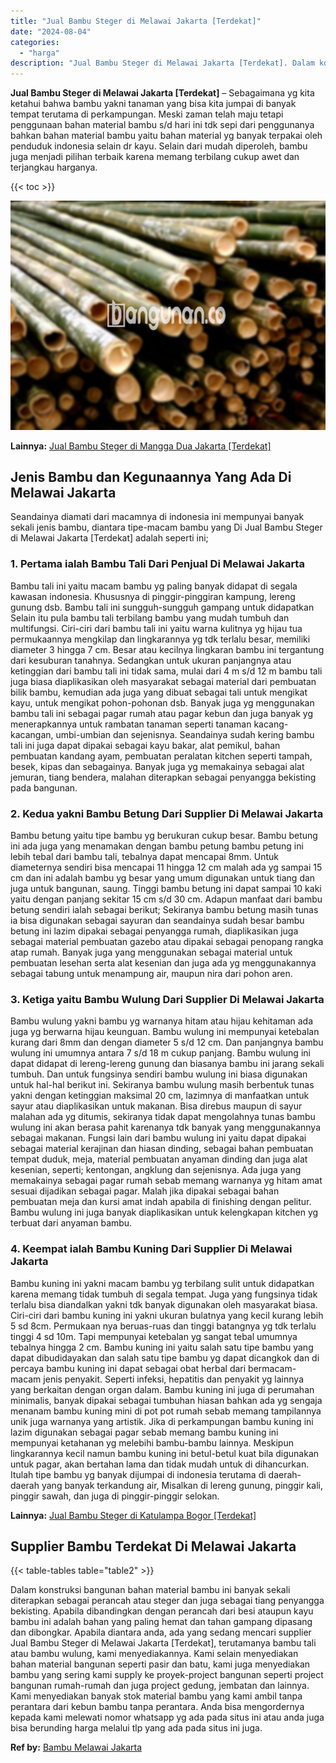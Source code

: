 ```yaml
---
title: "Jual Bambu Steger di Melawai Jakarta [Terdekat]"
date: "2024-08-04"
categories: 
  - "harga"
description: "Jual Bambu Steger di Melawai Jakarta [Terdekat]. Dalam konstruksi bangunan bahan material bambu ini banyak sekali diterapkan sebagai perancah atau steger dan..."
---
```


**Jual Bambu Steger di Melawai Jakarta \[Terdekat\]** – Sebagaimana yg kita ketahui bahwa bambu yakni tanaman yang bisa kita jumpai di banyak tempat terutama di perkampungan. Meski zaman telah maju tetapi penggunaan bahan material bambu s/d hari ini tdk sepi dari penggunanya bahkan bahan material bambu yaitu bahan material yg banyak terpakai oleh penduduk indonesia selain dr kayu. Selain dari mudah diperoleh, bambu juga menjadi pilihan terbaik karena memang terbilang cukup awet dan terjangkau harganya.

{{< toc >}}

![Jual Bambu Steger di Melawai Jakarta [Terdekat]](/images/jual-bambu-tali-17.png)

**Lainnya:** [Jual Bambu Steger di Mangga Dua Jakarta \[Terdekat\]](https://bambu.bangunan.co/jual-bambu-steger-di-mangga-dua-jakarta-terdekat/)

## Jenis Bambu dan Kegunaannya Yang Ada Di Melawai Jakarta

Seandainya diamati dari macamnya di indonesia ini mempunyai banyak sekali jenis bambu, diantara tipe-macam bambu yang Di Jual Bambu Steger di Melawai Jakarta \[Terdekat\] adalah seperti ini;

### 1\. Pertama ialah Bambu Tali Dari Penjual Di Melawai Jakarta

Bambu tali ini yaitu macam bambu yg paling banyak didapat di segala kawasan indonesia. Khususnya di pinggir-pinggiran kampung, lereng gunung dsb. Bambu tali ini sungguh-sungguh gampang untuk didapatkan Selain itu pula bambu tali terbilang bambu yang mudah tumbuh dan multifungsi. Ciri-ciri dari bambu tali ini yaitu warna kulitnya yg hijau tua permukaannya mengkilap dan lingkarannya yg tdk terlalu besar, memiliki diameter 3 hingga 7 cm. Besar atau kecilnya lingkaran bambu ini tergantung dari kesuburan tanahnya. Sedangkan untuk ukuran panjangnya atau ketinggian dari bambu tali ini tidak sama, mulai dari 4 m s/d 12 m bambu tali juga biasa diaplikasikan oleh masyarakat sebagai material dari pembuatan bilik bambu, kemudian ada juga yang dibuat sebagai tali untuk mengikat kayu, untuk mengikat pohon-pohonan dsb. Banyak juga yg menggunakan bambu tali ini sebagai pagar rumah atau pagar kebun dan juga banyak yg menerapkannya untuk rambatan tanaman seperti tanaman kacang-kacangan, umbi-umbian dan sejenisnya. Seandainya sudah kering bambu tali ini juga dapat dipakai sebagai kayu bakar, alat pemikul, bahan pembuatan kandang ayam, pembuatan peralatan kitchen seperti tampah, besek, kipas dan sebagainya. Banyak juga yg memakainya sebagai alat jemuran, tiang bendera, malahan diterapkan sebagai penyangga bekisting pada bangunan.

### 2\. Kedua yakni Bambu Betung Dari Supplier Di Melawai Jakarta

Bambu betung yaitu tipe bambu yg berukuran cukup besar. Bambu betung ini ada juga yang menamakan dengan bambu petung bambu petung ini lebih tebal dari bambu tali, tebalnya dapat mencapai 8mm. Untuk diameternya sendiri bisa mencapai 11 hingga 12 cm malah ada yg sampai 15 cm dan ini adalah bambu yg besar yang umum digunakan untuk tiang dan juga untuk bangunan, saung. Tinggi bambu betung ini dapat sampai 10 kaki yaitu dengan panjang sekitar 15 cm s/d 30 cm. Adapun manfaat dari bambu betung sendiri ialah sebagai berikut; Sekiranya bambu betung masih tunas ia bisa digunakan sebagai sayuran dan seandainya sudah besar bambu betung ini lazim dipakai sebagai penyangga rumah, diaplikasikan juga sebagai material pembuatan gazebo atau dipakai sebagai penopang rangka atap rumah. Banyak juga yang menggunakan sebagai material untuk pembuatan lesehan serta alat kesenian dan juga ada yg menggunakannya sebagai tabung untuk menampung air, maupun nira dari pohon aren.

### 3\. Ketiga yaitu Bambu Wulung Dari Supplier Di Melawai Jakarta

Bambu wulung yakni bambu yg warnanya hitam atau hijau kehitaman ada juga yg berwarna hijau keunguan. Bambu wulung ini mempunyai ketebalan kurang dari 8mm dan dengan diameter 5 s/d 12 cm. Dan panjangnya bambu wulung ini umumnya antara 7 s/d 18 m cukup panjang. Bambu wulung ini dapat didapat di lereng-lereng gunung dan biasanya bambu ini jarang sekali tumbuh. Dan untuk fungsinya sendiri bambu wulung ini biasa digunakan untuk hal-hal berikut ini. Sekiranya bambu wulung masih berbentuk tunas yakni dengan ketinggian maksimal 20 cm, lazimnya di manfaatkan untuk sayur atau diaplikasikan untuk makanan. Bisa direbus maupun di sayur malahan ada yg ditumis, sekiranya tidak dapat mengolahnya tunas bambu wulung ini akan berasa pahit karenanya tdk banyak yang menggunakannya sebagai makanan. Fungsi lain dari bambu wulung ini yaitu dapat dipakai sebagai material kerajinan dan hiasan dinding, sebagai bahan pembuatan tempat duduk, meja, material pembuatan anyaman dinding dan juga alat kesenian, seperti; kentongan, angklung dan sejenisnya. Ada juga yang memakainya sebagai pagar rumah sebab memang warnanya yg hitam amat sesuai dijadikan sebagai pagar. Malah jika dipakai sebagai bahan pembuatan meja dan kursi amat indah apabila di finishing dengan pelitur. Bambu wulung ini juga banyak diaplikasikan untuk kelengkapan kitchen yg terbuat dari anyaman bambu.

### 4\. Keempat ialah Bambu Kuning Dari Supplier Di Melawai Jakarta

Bambu kuning ini yakni macam bambu yg terbilang sulit untuk didapatkan karena memang tidak tumbuh di segala tempat. Juga yang fungsinya tidak terlalu bisa diandalkan yakni tdk banyak digunakan oleh masyarakat biasa. Ciri-ciri dari bambu kuning ini yakni ukuran bulatnya yang kecil kurang lebih 5 sd 8cm. Permukaan nya beruas-ruas dan tinggi batangnya yg tdk terlalu tinggi 4 sd 10m. Tapi mempunyai ketebalan yg sangat tebal umumnya tebalnya hingga 2 cm. Bambu kuning ini yaitu salah satu tipe bambu yang dapat dibudidayakan dan salah satu tipe bambu yg dapat dicangkok dan di percaya bambu kuning ini dapat sebagai obat herbal dari bermacam-macam jenis penyakit. Seperti infeksi, hepatitis dan penyakit yg lainnya yang berkaitan dengan organ dalam. Bambu kuning ini juga di perumahan minimalis, banyak dipakai sebagai tumbuhan hiasan bahkan ada yg sengaja menanam bambu kuning mini di pot pot rumah sebab memang tampilannya unik juga warnanya yang artistik. Jika di perkampungan bambu kuning ini lazim digunakan sebagai pagar sebab memang bambu kuning ini mempunyai ketahanan yg melebihi bambu-bambu lainnya. Meskipun lingkarannya kecil namun bambu kuning ini betul-betul kuat bila digunakan untuk pagar, akan bertahan lama dan tidak mudah untuk di dihancurkan. Itulah tipe bambu yg banyak dijumpai di indonesia terutama di daerah-daerah yang banyak terkandung air, Misalkan di lereng gunung, pinggir kali, pinggir sawah, dan juga di pinggir-pinggir selokan.

**Lainnya:** [Jual Bambu Steger di Katulampa Bogor \[Terdekat\]](https://bambu.bangunan.co/jual-bambu-steger-di-katulampa-bogor-terdekat/)

## Supplier Bambu Terdekat Di Melawai Jakarta

{{< table-tables table="table2" >}}

Dalam konstruksi bangunan bahan material bambu ini banyak sekali diterapkan sebagai perancah atau steger dan juga sebagai tiang penyangga bekisting. Apabila dibandingkan dengan perancah dari besi ataupun kayu bambu ini adalah bahan yang paling hemat dan tahan gampang dipasang dan dibongkar. Apabila diantara anda, ada yang sedang mencari supplier Jual Bambu Steger di Melawai Jakarta \[Terdekat\], terutamanya bambu tali atau bambu wulung, kami menyediakannya. Kami selain menyediakan bahan material bangunan seperti pasir dan batu, kami juga menyediakan bambu yang sering kami supply ke proyek-project bangunan seperti project bangunan rumah-rumah dan juga project gedung, jembatan dan lainnya. Kami menyediakan banyak stok material bambu yang kami ambil tanpa perantara dari kebun bambu tanpa perantara. Anda bisa mengordernya kepada kami melewati nomor whatsapp yg ada pada situs ini atau anda juga bisa berunding harga melalui tlp yang ada pada situs ini juga.

**Ref by:** [Bambu Melawai Jakarta](https://id.wikipedia.org/wiki/Bambu)
